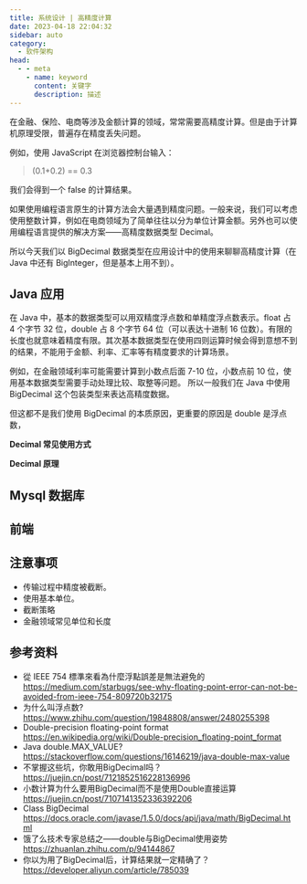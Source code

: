 ```yaml
---
title: 系统设计 | 高精度计算
date: 2023-04-18 22:04:32
sidebar: auto
category: 
  - 软件架构
head:
  - - meta
    - name: keyword
      content: 关键字
      description: 描述
---
```


在金融、保险、电商等涉及金额计算的领域，常常需要高精度计算。但是由于计算机原理受限，普遍存在精度丢失问题。

例如，使用 JavaScript 在浏览器控制台输入：

> (0.1+0.2) == 0.3

我们会得到一个 false 的计算结果。

如果使用编程语言原生的计算方法会大量遇到精度问题。一般来说，我们可以考虑使用整数计算，例如在电商领域为了简单往往以分为单位计算金额。另外也可以使用编程语言提供的解决方案——高精度数据类型 Decimal。

所以今天我们以 BigDecimal 数据类型在应用设计中的使用来聊聊高精度计算（在 Java 中还有 BigInteger，但是基本上用不到）。

## Java 应用

在 Java 中，基本的数据类型可以用双精度浮点数和单精度浮点数表示。float 占 4 个字节 32 位，double 占 8 个字节 64 位（可以表达十进制 16 位数）。有限的长度也就意味着精度有限。其次基本数据类型在使用四则运算时候会得到意想不到的结果，不能用于金额、利率、汇率等有精度要求的计算场景。
    
例如，在金融领域利率可能需要计算到小数点后面 7-10 位，小数点前 10 位，使用基本数据类型需要手动处理比较、取整等问题。 所以一般我们在 Java 中使用 BigDecimal 这个包装类型来表达高精度数据。

但这都不是我们使用 BigDecimal 的本质原因，更重要的原因是 double 是浮点数，

**Decimal 常见使用方式**


**Decimal 原理**


## Mysql 数据库

## 前端



## 注意事项

- 传输过程中精度被截断。
- 使用基本单位。
- 截断策略
- 金融领域常见单位和长度

## 参考资料

- 從 IEEE 754 標準來看為什麼浮點誤差是無法避免的 https://medium.com/starbugs/see-why-floating-point-error-can-not-be-avoided-from-ieee-754-809720b32175
- 为什么叫浮点数? https://www.zhihu.com/question/19848808/answer/2480255398
- Double-precision floating-point format https://en.wikipedia.org/wiki/Double-precision_floating-point_format
- Java double.MAX_VALUE? https://stackoverflow.com/questions/16146219/java-double-max-value
- 不掌握这些坑，你敢用BigDecimal吗？https://juejin.cn/post/7121852516228136996
- 小数计算为什么要用BigDecimal而不是使用Double直接运算 https://juejin.cn/post/7107141352336392206
- Class BigDecimal https://docs.oracle.com/javase/1.5.0/docs/api/java/math/BigDecimal.html
- 饿了么技术专家总结之——double与BigDecimal使用姿势 https://zhuanlan.zhihu.com/p/94144867
- 你以为用了BigDecimal后，计算结果就一定精确了？ https://developer.aliyun.com/article/785039
